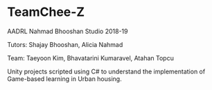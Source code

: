# TeamChee-Z
AADRL
Nahmad Bhooshan Studio 2018-19

Tutors: Shajay Bhooshan, Alicia Nahmad

Team: Taeyoon Kim, Bhavatarini Kumaravel, Atahan Topcu

Unity projects scripted using C# to understand the implementation of Game-based learning in Urban housing.
